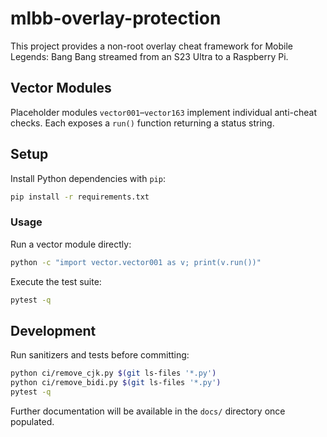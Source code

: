 # mlbb-overlay-protection

This project provides a non-root overlay cheat framework for Mobile Legends: Bang Bang streamed from an S23 Ultra to a Raspberry Pi.

## Vector Modules
Placeholder modules `vector001`–`vector163` implement individual anti-cheat checks. Each exposes a `run()` function returning a status string.

## Setup
Install Python dependencies with `pip`:

```bash
pip install -r requirements.txt
```

### Usage
Run a vector module directly:

```bash
python -c "import vector.vector001 as v; print(v.run())"
```

Execute the test suite:

```bash
pytest -q
```

## Development
Run sanitizers and tests before committing:

```bash
python ci/remove_cjk.py $(git ls-files '*.py')
python ci/remove_bidi.py $(git ls-files '*.py')
pytest -q
```

Further documentation will be available in the `docs/` directory once populated.
